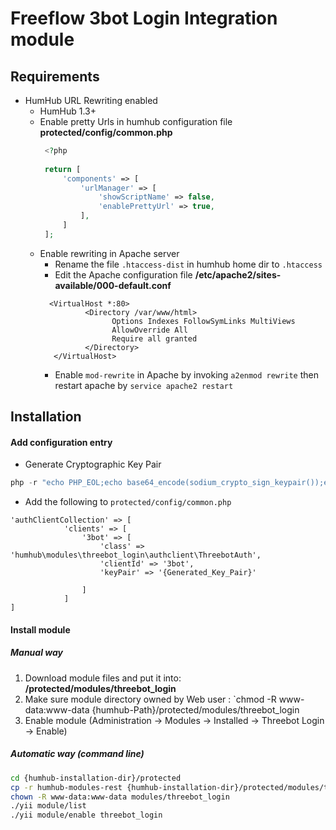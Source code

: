 # Freeflow 3bot Login Integration module 

## Requirements

- HumHub URL Rewriting enabled
    - HumHub 1.3+
    - Enable pretty Urls in humhub configuration file **protected/config/common.php**
       ```php
        <?php
    
        return [
            'components' => [
                'urlManager' => [
                    'showScriptName' => false,
                    'enablePrettyUrl' => true,
                ],
            ]
        ];
        ```
    - Enable rewriting in Apache server
        - Rename the file `.htaccess-dist` in humhub home dir to `.htaccess`
        - Edit the Apache configuration file **/etc/apache2/sites-available/000-default.conf** 
        ```editorconfig
          <VirtualHost *:80>
                  <Directory /var/www/html>
                        Options Indexes FollowSymLinks MultiViews
                        AllowOverride All
                        Require all granted
                  </Directory>
           </VirtualHost>
        ```
        - Enable `mod-rewrite` in Apache by invoking `a2enmod rewrite` then restart apache by `service apache2 restart` 
 
## Installation

#### Add configuration entry

- Generate Cryptographic Key Pair
```php
php -r "echo PHP_EOL;echo base64_encode(sodium_crypto_sign_keypair());echo PHP_EOL;echo PHP_EOL;"
```

- Add the following to `protected/config/common.php`

```buildoutcfg
'authClientCollection' => [
            'clients' => [
                '3bot' => [
                    'class' => 'humhub\modules\threebot_login\authclient\ThreebotAuth',
                    'clientId' => '3bot',
                    'keyPair' => '{Generated_Key_Pair}'

                ]
            ]
]

```
#### Install module

##### Manual way
1. Download module files and put it into: **/protected/modules/threebot_login**
2. Make sure module directory owned by Web user : `chmod -R www-data:www-data {humhub-Path}/protected/modules/threebot_login
2. Enable module (Administration -> Modules -> Installed -> Threebot Login -> Enable)

##### Automatic way (command line)

```bash
cd {humhub-installation-dir}/protected
cp -r humhub-modules-rest {humhub-installation-dir}/protected/modules/threebot_login
chown -R www-data:www-data modules/threebot_login
./yii module/list
./yii module/enable threebot_login
```


